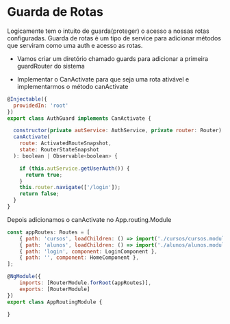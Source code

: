 # Guarda de Rotas

Logicamente tem o intuito de guarda(proteger) o acesso a nossas rotas configuradas.
Guarda de rotas é um tipo de service para adicionar métodos que serviram 
como uma auth e acesso as rotas.

- Vamos criar um diretório chamado guards para adicionar a primeira guardRouter do sistema

- Implementar o CanActivate para que seja uma rota ativável e implementarmos o método canActivate

~~~ javascript
@Injectable({
  providedIn: 'root'
})
export class AuthGuard implements CanActivate {

  constructor(private autService: AuthService, private router: Router) { }
  canActivate(
    route: ActivatedRouteSnapshot,
    state: RouterStateSnapshot
  ): boolean | Observable<boolean> {

    if (this.autService.getUserAuth()) {
      return true;
    }
    this.router.navigate(['/login']);
    return false;
  }
}
~~~


Depois adicionamos o canActivate no App.routing.Module
~~~ javascript
const appRoutes: Routes = [
    { path: 'cursos', loadChildren: () => import('./cursos/cursos.module').then(mod => mod.CursosModule), canActivate: [AuthGuard] },
    { path: 'alunos', loadChildren: () => import('./alunos/alunos.module').then(mod => mod.AlunosModule), canActivate: [AuthGuard]},
    { path: 'login', component: LoginComponent },
    { path: '', component: HomeComponent },
];

@NgModule({
    imports: [RouterModule.forRoot(appRoutes)],
    exports: [RouterModule]
})
export class AppRoutingModule {

}
~~~